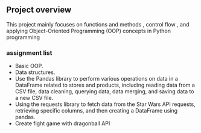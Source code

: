 ## Project overview
This project mainly focuses on functions and methods , control flow , and applying Object-Oriented Programming (OOP) concepts in Python programming

### assignment list
- Basic OOP.
- Data structures.
- Use the Pandas library to perform various operations on data in a DataFrame related to stores and products, including reading data from a CSV file, data cleaning, querying data, data merging, and saving data to a new CSV file.
- Using the requests library to fetch data from the Star Wars API requests, retrieving specific columns, and then creating a DataFrame using pandas.
- Create fight game with dragonball API

